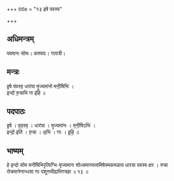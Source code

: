 +++
title = "१३ इषे पवस्व"

+++
## अधिमन्त्रम्
पवमानः सोमः। कश्यपः। गायत्री।

## मन्त्रः
इ॒षे प॑वस्व॒ धार॑या मृ॒ज्यमा॑नो मनी॒षिभिः॑ ।  
इन्दो॑ रु॒चाभि गा इ॑हि ॥

## पदपाठः
इ॒षे । प॒व॒स्व॒ । धार॑या । मृ॒ज्यमा॑नः । म॒नी॒षिऽभिः॑ ।  
इन्दो॒ इति॑ । रु॒चा । अ॒भि । गाः । इ॒हि॒ ॥

## भाष्यम्
हे इन्दो सोम मनीषिभिरृत्विग्भिः मृज्यमानः शोध्यमानस्त्वमिषेस्मकमन्नाय धारया पवस्व क्षर । रुचा रोचमानेनान्धसा गाः पशूनभीह्यभिगच्छा ॥ १३ ॥